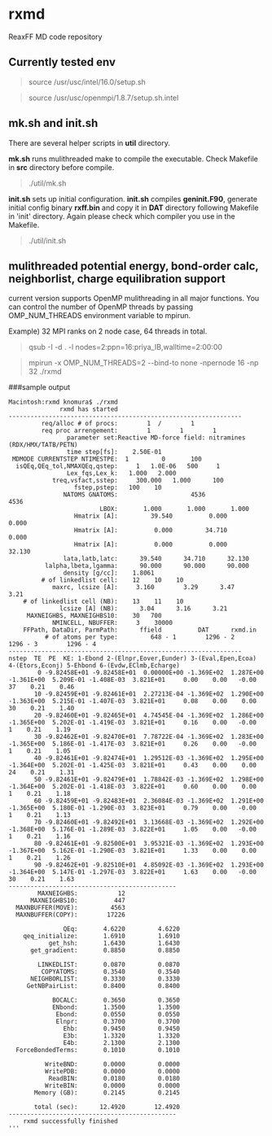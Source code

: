 # rxmd
ReaxFF MD code repository 

## Currently tested env
> source /usr/usc/intel/16.0/setup.sh

> source /usr/usc/openmpi/1.8.7/setup.sh.intel

## mk.sh and init.sh
There are several helper scripts in **util** directory. 

**mk.sh** runs mulithreaded make to compile the executable. Check Makefile in **src** directory before compile. 
> ./util/mk.sh 

**init.sh** sets up initial configuration. **init.sh** compiles **geninit.F90**, generate initial config binary **rxff.bin** and copy it in **DAT** directory following Makefile in 'init' directory. Again please check which compiler you use in the Makefile. 
> ./util/init.sh

## mulithreaded potential energy, bond-order calc, neighborlist, charge equilibration support
current version supports OpenMP mulithreading in all major functions. You can control the number of OpenMP threads by passing OMP_NUM_THREADS environment variable to mpirun.

Example) 32 MPI ranks on 2 node case, 64 threads in total. 

> qsub -I -d . -l nodes=2:ppn=16:priya_IB,walltime=2:00:00

> mpirun -x OMP_NUM_THREADS=2 --bind-to none -npernode 16 -np 32 ./rxmd

###sample output
```
Macintosh:rxmd knomura$ ./rxmd 
              rxmd has started
----------------------------------------------------------------
         req/alloc # of procs:        1  /        1
         req proc arrengement:        1        1        1
                parameter set:Reactive MD-force field: nitramines (RDX/HMX/TATB/PETN)               
                time step[fs]:    2.50E-01
 MDMODE CURRENTSTEP NTIMESTPE:  1         0       100
  isQEq,QEq_tol,NMAXQEq,qstep:     1   1.0E-06   500     1
                Lex_fqs,Lex_k:   1.000   2.000
            treq,vsfact,sstep:     300.000   1.000      100
                  fstep,pstep:   100    10
               NATOMS GNATOMS:                    4536                    4536
                         LBOX:       1.000       1.000       1.000
                  Hmatrix [A]:         39.540          0.000          0.000
                  Hmatrix [A]:          0.000         34.710          0.000
                  Hmatrix [A]:          0.000          0.000         32.130
               lata,latb,latc:      39.540      34.710      32.130
          lalpha,lbeta,lgamma:      90.000      90.000      90.000
               density [g/cc]:    1.8061
         # of linkedlist cell:    12    10    10
            maxrc, lcsize [A]:     3.160        3.29      3.47      3.21
    # of linkedlist cell (NB):    13    11    10
              lcsize [A] (NB):      3.04      3.16      3.21
     MAXNEIGHBS, MAXNEIGHBS10:    30   700
            NMINCELL, NBUFFER:     3    30000
    FFPath, DataDir, ParmPath:      ffield          DAT      rxmd.in
          # of atoms per type:         648 - 1        1296 - 2        1296 - 3        1296 - 4
----------------------------------------------------------------
nstep  TE  PE  KE: 1-Ebond 2-(Elnpr,Eover,Eunder) 3-(Eval,Epen,Ecoa) 4-(Etors,Econj) 5-Ehbond 6-(Evdw,EClmb,Echarge)
        0 -9.82458E+01 -9.82458E+01  0.00000E+00 -1.369E+02  1.287E+00 -1.361E+00  5.209E-01 -1.408E-03  3.821E+01     0.00    0.00   -0.00  37    0.21    0.46
       10 -9.82459E+01 -9.82461E+01  2.27213E-04 -1.369E+02  1.290E+00 -1.363E+00  5.215E-01 -1.407E-03  3.821E+01     0.08    0.00    0.00  30    0.21    1.40
       20 -9.82460E+01 -9.82465E+01  4.74545E-04 -1.369E+02  1.286E+00 -1.365E+00  5.202E-01 -1.419E-03  3.821E+01     0.16    0.00   -0.00   1    0.21    1.19
       30 -9.82462E+01 -9.82470E+01  7.78722E-04 -1.369E+02  1.283E+00 -1.365E+00  5.186E-01 -1.417E-03  3.821E+01     0.26    0.00   -0.00   1    0.21    1.05
       40 -9.82461E+01 -9.82474E+01  1.29512E-03 -1.369E+02  1.295E+00 -1.364E+00  5.202E-01 -1.425E-03  3.821E+01     0.43    0.00    0.00  24    0.21    1.31
       50 -9.82461E+01 -9.82479E+01  1.78842E-03 -1.369E+02  1.298E+00 -1.364E+00  5.202E-01 -1.418E-03  3.822E+01     0.60    0.00    0.00   1    0.21    1.18
       60 -9.82459E+01 -9.82483E+01  2.36084E-03 -1.369E+02  1.291E+00 -1.365E+00  5.180E-01 -1.290E-03  3.823E+01     0.79    0.00   -0.00   1    0.21    1.13
       70 -9.82460E+01 -9.82492E+01  3.13668E-03 -1.369E+02  1.292E+00 -1.368E+00  5.176E-01 -1.289E-03  3.822E+01     1.05    0.00   -0.00   1    0.21    1.16
       80 -9.82461E+01 -9.82500E+01  3.95321E-03 -1.369E+02  1.293E+00 -1.367E+00  5.162E-01 -1.290E-03  3.821E+01     1.33    0.00    0.00   1    0.21    1.26
       90 -9.82462E+01 -9.82510E+01  4.85092E-03 -1.369E+02  1.293E+00 -1.364E+00  5.147E-01 -1.297E-03  3.822E+01     1.63    0.00   -0.00  30    0.21    1.63
----------------------------------------------
        MAXNEIGHBS:           12
      MAXNEIGHBS10:          447
  MAXNBUFFER(MOVE):         4563
  MAXNBUFFER(COPY):        17226

               QEq:       4.6220         4.6220
    qeq_initialize:       1.6910         1.6910
           get_hsh:       1.6430         1.6430
      get_gradient:       0.8850         0.8850

        LINKEDLIST:       0.0870         0.0870
         COPYATOMS:       0.3540         0.3540
      NEIGHBORLIST:       0.3330         0.3330
     GetNBPairList:       0.8400         0.8400

            BOCALC:       0.3650         0.3650
            ENbond:       1.3500         1.3500
             Ebond:       0.0550         0.0550
             Elnpr:       0.3700         0.3700
               Ehb:       0.9450         0.9450
               E3b:       1.3320         1.3320
               E4b:       2.1300         2.1300
  ForceBondedTerms:       0.1010         0.1010

          WriteBND:       0.0000         0.0000
          WritePDB:       0.0000         0.0000
           ReadBIN:       0.0180         0.0180
          WriteBIN:       0.0000         0.0000
       Memory (GB):       0.2145         0.2145

       total (sec):      12.4920        12.4920
----------------------------------------------
    rxmd successfully finished
'''

